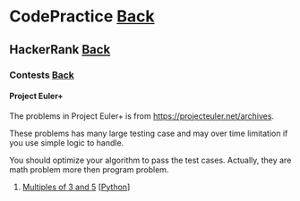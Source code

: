 # CodePractice [Back](https://blog.fish-404.icu/CodePractice/)

## HackerRank [Back](https://blog.fish-404.icu/CodePractice/HackerRank/)

### Contests [Back](https://blog.fish-404.icu/CodePractice/HackerRank/Contests/)

#### Project Euler+ 

The problems in Project Euler+ is from https://projecteuler.net/archives. 

These problems has many large testing case and may over time limitation if you use simple logic to handle. 

You should optimize your algorithm to pass the test cases. Actually, they are math problem more then program problem.

1. [Multiples of 3 and 5](https://blog.fish-404.icu/CodePractice/HackerRank/Contests/Project%20Euler+/Multiples%20of%203%20and%205/) [[Python](https://github.com/fish-404/CodePractice/blob/main/HackerRank/Contests/Project%20Euler%2B/Multiples%20of%203%20and%205/Multiple%20of%203%20and%205.py)]
